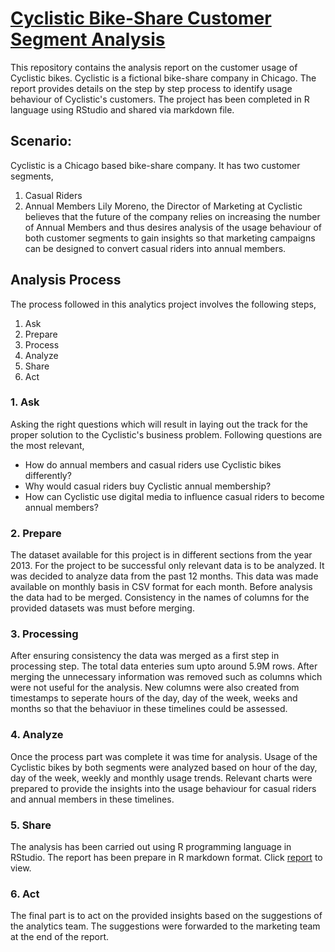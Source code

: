 # [Cyclistic Bike-Share Customer Segment Analysis](https://github.com/aaysul/data-analytics-capstone)

This repository contains the analysis report on the customer usage of Cyclistic bikes. Cyclistic is a fictional bike-share company in Chicago. The report provides details on the step by step process to identify usage behaviour of Cyclistic's customers. The project has been completed in R language using RStudio and shared via markdown file. 

## Scenario:
Cyclistic is a Chicago based bike-share company. It has two customer segments,
1. Casual Riders
2. Annual Members 
Lily Moreno, the Director of Marketing at Cyclistic believes that the future of the company relies on increasing the number of Annual Members and thus desires analysis of the usage behaviour of both customer segments to gain insights so that marketing campaigns can be designed to convert casual riders into annual members.

## Analysis Process
The process followed in this analytics project involves the following steps,
1. Ask
2. Prepare
3. Process
4. Analyze
5. Share
6. Act

### 1. Ask
Asking the right questions which will result in laying out the track for the proper solution to the Cyclistic's business problem. Following questions are the most relevant,
* How do annual members and casual riders use Cyclistic bikes differently?
* Why would casual riders buy Cyclistic annual membership?
* How can Cyclistic use digital media to influence casual riders to become annual members?

### 2. Prepare
The dataset available for this project is in different sections from the year 2013. For the project to be successful only relevant data is to be analyzed. It was decided to analyze data from the past 12 months. This data was made available on monthly basis in CSV format for each month. Before analysis the data had to be merged. Consistency in the names of columns for the provided datasets was must before merging. 

### 3. Processing
After ensuring consistency the data was merged as a first step in processing step. The total data enteries sum upto around 5.9M rows. After merging the unnecessary information was removed such as columns which were not useful for the analysis. New columns were also created from timestamps to seperate hours of the day, day of the week, weeks and months so that the behaviuor in these timelines could be assessed.

### 4. Analyze
Once the process part was complete it was time for analysis. Usage of the Cyclistic bikes by both segments were analyzed based on hour of the day, day of the week, weekly and monthly usage trends. Relevant charts were prepared to provide the insights into the usage behaviour for casual riders and annual members in these timelines.

### 5. Share 
The analysis has been carried out using R programming language in RStudio. The report has been prepare in R markdown format. Click [report](https://github.com/aaysul/data-analytics-capstone/blob/main/Cyclistic_Analysis.Rmd) to view.

### 6. Act
The final part is to act on the provided insights based on the suggestions of the analytics team. The suggestions were forwarded to the marketing team at the end of the report.


